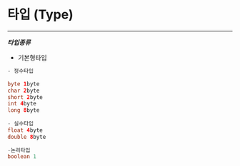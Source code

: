 # 타입 (Type)

***
***타입종류***
- 기본형타입

```java
- 정수타입

byte 1byte
char 2byte
short 2byte
int 4byte
long 8byte
		  
- 실수타입
float 4byte
double 8byte
		  
-논리타입
boolean 1
```


